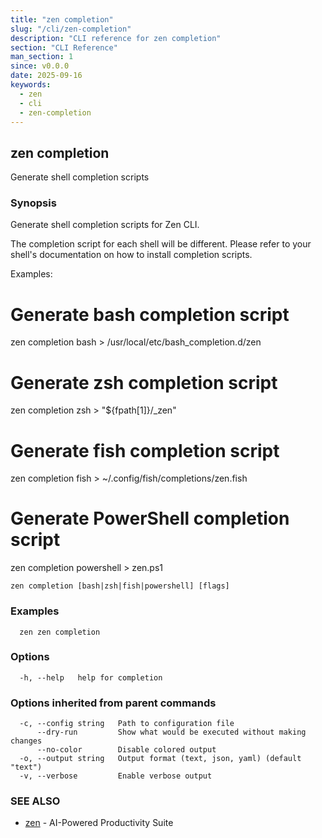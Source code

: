 ```yaml
---
title: "zen completion"
slug: "/cli/zen-completion"
description: "CLI reference for zen completion"
section: "CLI Reference"
man_section: 1
since: v0.0.0
date: 2025-09-16
keywords:
  - zen
  - cli
  - zen-completion
---
```


## zen completion

Generate shell completion scripts

### Synopsis

Generate shell completion scripts for Zen CLI.

The completion script for each shell will be different. Please refer to your shell's
documentation on how to install completion scripts.

Examples:
  # Generate bash completion script
  zen completion bash > /usr/local/etc/bash_completion.d/zen

  # Generate zsh completion script
  zen completion zsh > "${fpath[1]}/_zen"

  # Generate fish completion script
  zen completion fish > ~/.config/fish/completions/zen.fish

  # Generate PowerShell completion script
  zen completion powershell > zen.ps1

```
zen completion [bash|zsh|fish|powershell] [flags]
```

### Examples

```
  zen zen completion
```

### Options

```
  -h, --help   help for completion
```

### Options inherited from parent commands

```
  -c, --config string   Path to configuration file
      --dry-run         Show what would be executed without making changes
      --no-color        Disable colored output
  -o, --output string   Output format (text, json, yaml) (default "text")
  -v, --verbose         Enable verbose output
```

### SEE ALSO

* [zen](zen.md.md)	 - AI-Powered Productivity Suite

